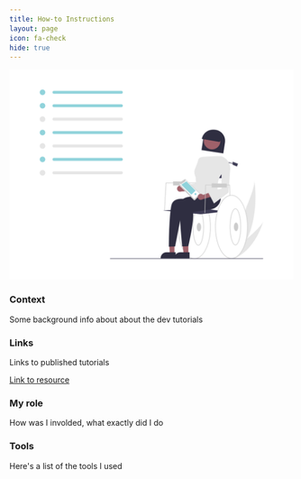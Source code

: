 ```yaml
---
title: How-to Instructions
layout: page
icon: fa-check
hide: true
---
```


![Step-by-Step Illustration](assets/images/undraw_tasks_re_v2v4.png)

### Context
Some background info about about the dev tutorials

### Links

Links to published tutorials

[Link to resource](https://slavipande.atlassian.net/wiki/spaces/SUM/pages/360449/Creating+new+records+in+Salesforce+s+Service+App)

### My role

How was I involded, what exactly did I do

### Tools

Here's a list of the tools I used